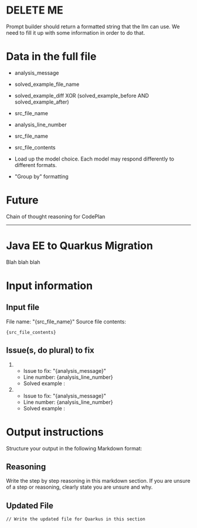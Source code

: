 # DELETE ME

Prompt builder should return a formatted string that the llm can use. We need to
fill it up with some information in order to do that.

# Data in the full file

- analysis_message
- solved_example_file_name
- solved_example_diff XOR (solved_example_before AND solved_example_after)
- src_file_name
- analysis_line_number
- src_file_name
- src_file_contents

- Load up the model choice. Each model may respond differently to different
  formats.
- "Group by" formatting

<!-- Always follows format of:

thing: <wrap-begin>{var_for_thing}<wrap-end> -->

# Future

Chain of thought reasoning for CodePlan

---

# Java EE to Quarkus Migration

Blah blah blah

# Input information

## Input file

File name: "{src_file_name}"
Source file contents:

```{src_file_language}
{src_file_contents}
```

## Issue(s, do plural) to fix

1.  - Issue to fix: "{analysis_message}"
    - Line number: {analysis_line_number} <!-- may be a list -->
    - Solved example <!-- if present -->:

2.  - Issue to fix: "{analysis_message}"
    - Line number: {analysis_line_number}
    - Solved example <!-- if present -->:

# Output instructions

Structure your output in the following Markdown format:

## Reasoning

Write the step by step reasoning in this markdown section. If you are unsure of a step or reasoning, clearly state you are unsure and why.

## Updated File

```{src_file_language}
// Write the updated file for Quarkus in this section
```
